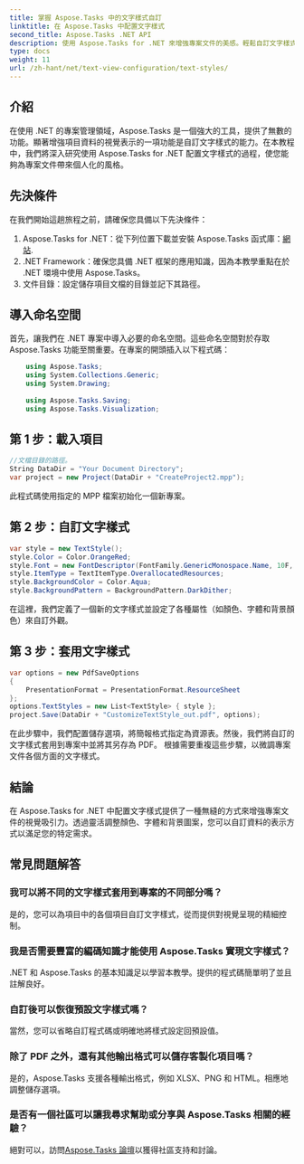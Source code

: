 ```yaml
---
title: 掌握 Aspose.Tasks 中的文字樣式自訂
linktitle: 在 Aspose.Tasks 中配置文字樣式
second_title: Aspose.Tasks .NET API
description: 使用 Aspose.Tasks for .NET 來增強專案文件的美感。輕鬆自訂文字樣式，以獲得視覺上吸引人的表現形式。
type: docs
weight: 11
url: /zh-hant/net/text-view-configuration/text-styles/
---
```

## 介紹
在使用 .NET 的專案管理領域，Aspose.Tasks 是一個強大的工具，提供了無數的功能。顯著增強項目資料的視覺表示的一項功能是自訂文字樣式的能力。在本教程中，我們將深入研究使用 Aspose.Tasks for .NET 配置文字樣式的過程，使您能夠為專案文件帶來個人化的風格。
## 先決條件
在我們開始這趟旅程之前，請確保您具備以下先決條件：
1.  Aspose.Tasks for .NET：從下列位置下載並安裝 Aspose.Tasks 函式庫：[網站](https://releases.aspose.com/tasks/net/).
2. .NET Framework：確保您具備 .NET 框架的應用知識，因為本教學重點在於 .NET 環境中使用 Aspose.Tasks。
3. 文件目錄：設定儲存項目文檔的目錄並記下其路徑。
## 導入命名空間
首先，讓我們在 .NET 專案中導入必要的命名空間。這些命名空間對於存取 Aspose.Tasks 功能至關重要。在專案的開頭插入以下程式碼：
```csharp
    using Aspose.Tasks;
    using System.Collections.Generic;
    using System.Drawing;
    
    using Aspose.Tasks.Saving;
    using Aspose.Tasks.Visualization;
```
## 第 1 步：載入項目
```csharp
//文檔目錄的路徑。
String DataDir = "Your Document Directory";
var project = new Project(DataDir + "CreateProject2.mpp");
```
此程式碼使用指定的 MPP 檔案初始化一個新專案。
## 第 2 步：自訂文字樣式
```csharp
var style = new TextStyle();
style.Color = Color.OrangeRed;
style.Font = new FontDescriptor(FontFamily.GenericMonospace.Name, 10F, FontStyles.Bold | FontStyles.Italic);
style.ItemType = TextItemType.OverallocatedResources;
style.BackgroundColor = Color.Aqua;
style.BackgroundPattern = BackgroundPattern.DarkDither;
```
在這裡，我們定義了一個新的文字樣式並設定了各種屬性（如顏色、字體和背景顏色）來自訂外觀。
## 第 3 步：套用文字樣式
```csharp
var options = new PdfSaveOptions
{
    PresentationFormat = PresentationFormat.ResourceSheet
};
options.TextStyles = new List<TextStyle> { style };
project.Save(DataDir + "CustomizeTextStyle_out.pdf", options);
```
在此步驟中，我們配置儲存選項，將簡報格式指定為資源表。然後，我們將自訂的文字樣式套用到專案中並將其另存為 PDF。
根據需要重複這些步驟，以微調專案文件各個方面的文字樣式。
## 結論
在 Aspose.Tasks for .NET 中配置文字樣式提供了一種無縫的方式來增強專案文件的視覺吸引力。透過靈活調整顏色、字體和背景圖案，您可以自訂資料的表示方式以滿足您的特定需求。
## 常見問題解答
### 我可以將不同的文字樣式套用到專案的不同部分嗎？
是的，您可以為項目中的各個項目自訂文字樣式，從而提供對視覺呈現的精細控制。
### 我是否需要豐富的編碼知識才能使用 Aspose.Tasks 實現文字樣式？
.NET 和 Aspose.Tasks 的基本知識足以學習本教學。提供的程式碼簡單明了並且註解良好。
### 自訂後可以恢復預設文字樣式嗎？
當然，您可以省略自訂程式碼或明確地將樣式設定回預設值。
### 除了 PDF 之外，還有其他輸出格式可以儲存客製化項目嗎？
是的，Aspose.Tasks 支援各種輸出格式，例如 XLSX、PNG 和 HTML。相應地調整儲存選項。
### 是否有一個社區可以讓我尋求幫助或分享與 Aspose.Tasks 相關的經驗？
絕對可以，訪問[Aspose.Tasks 論壇](https://forum.aspose.com/c/tasks/15)以獲得社區支持和討論。